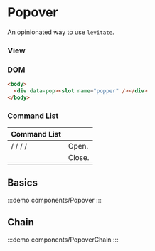 # Popover

An opinionated way to use `levitate`.

### View

### DOM

```html
<body>
  <div data-pop><slot name="popper" /></div>
</body>
```

### Command List

| Command List                                                                                                |                                                |
| ----------------------------------------------------------------------------------------------------------- | ---------------------------------------------- |
| <vp-kbd k="up" /> / <vp-kbd k="left" /> / <vp-kbd k="down" /> / <vp-kbd k="right" /> / <vp-kbd k="Space" /> | Open.                                          |
| <vp-kbd k="Esc" />                                                                                          | Close.                                         |

## Basics

:::demo components/Popover
:::


## Chain

:::demo components/PopoverChain
:::
